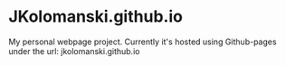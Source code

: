 # JKolomanski.github.io

My personal webpage project. Currently it's hosted using Github-pages under the url:
jkolomanski.github.io
